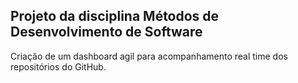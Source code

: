 ## Projeto da disciplina Métodos de Desenvolvimento de Software
Criação de um dashboard agil para acompanhamento real time dos repositórios do GitHub. 
